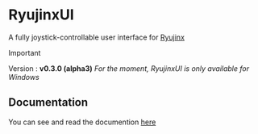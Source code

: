 # RyujinxUI
A fully joystick-controllable user interface for [Ryujinx](https://github.com/Ryujinx/Ryujinx)

>[!IMPORTANT]
>Version : **v0.3.0 (alpha3)**
>*For the moment, RyujinxUI is only available for Windows*

## Documentation
You can see and read the documention [here](https://ryujinxui.gitbook.io/ryujinxui/)
